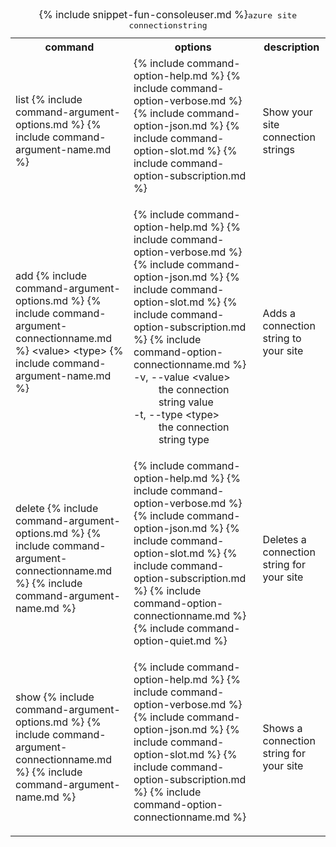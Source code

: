 <table class="table cli cmd">
	<caption>{% include snippet-fun-consoleuser.md %}<kbd>azure site connectionstring</kbd></caption>
	<tr>
		<th class="w20">command</th>
		<th class="w60">options</th>
		<th>description</th>
	</tr>
	<tr>
		<td>list {% include command-argument-options.md %} {% include command-argument-name.md %}</td>
		<td>
			<dl class="dl-horizontal">
				{% include command-option-help.md %}
				{% include command-option-verbose.md %}
				{% include command-option-json.md %}
				{% include command-option-slot.md %}
				{% include command-option-subscription.md %}
			</dl>
		</td>
		<td>Show your site connection strings</td>
	</tr>
	<tr>
		<td>add {% include command-argument-options.md %} {% include command-argument-connectionname.md %} &lt;value&gt; &lt;type&gt; {% include command-argument-name.md %}</td>
		<td>
			<dl class="dl-horizontal">
				{% include command-option-help.md %}
				{% include command-option-verbose.md %}
				{% include command-option-json.md %}
				{% include command-option-slot.md %}
				{% include command-option-subscription.md %}
				{% include command-option-connectionname.md %}
				<dt>-v, --value &lt;value&gt;</dt><dd>the connection string value</dd>
				<dt>-t, --type &lt;type&gt;</dt><dd>the connection string type</dd>
			</dl>
		</td>
		<td>Adds a connection string to your site</td>
	</tr>
	<tr>
		<td>delete {% include command-argument-options.md %} {% include command-argument-connectionname.md %} {% include command-argument-name.md %}</td>
		<td>
			<dl class="dl-horizontal">
				{% include command-option-help.md %}
				{% include command-option-verbose.md %}
				{% include command-option-json.md %}
				{% include command-option-slot.md %}
				{% include command-option-subscription.md %}
				{% include command-option-connectionname.md %}
				{% include command-option-quiet.md %}
			</dl>
		</td>
		<td>Deletes a connection string for your site</td>
	</tr>
	<tr>
		<td>show {% include command-argument-options.md %} {% include command-argument-connectionname.md %} {% include command-argument-name.md %}</td>
		<td>
			<dl class="dl-horizontal">
				{% include command-option-help.md %}
				{% include command-option-verbose.md %}
				{% include command-option-json.md %}
				{% include command-option-slot.md %}
				{% include command-option-subscription.md %}
				{% include command-option-connectionname.md %}
			</dl>
		</td>
		<td>Shows a connection string for your site</td>
	</tr>
</table>
